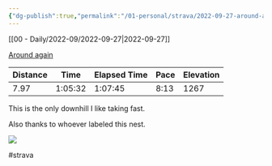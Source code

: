```yaml
---
{"dg-publish":true,"permalink":"/01-personal/strava/2022-09-27-around-again/"}
---
```



[[00 - Daily/2022-09/2022-09-27\|2022-09-27]]

[Around again](https://www.strava.com/activities/7877171906)

| Distance | Time    | Elapsed Time | Pace | Elevation |
| -------- | ------- | ------------ | ---- | --------- |
| 7.97     | 1:05:32 | 1:07:45      | 8:13 | 1267      |


This is the only downhill I like taking fast.

Also thanks to whoever labeled this nest.
    
![](https://image.mux.com/cz5hgEYJ2rTyMqHu5e01RVe4AfQmVEpsURJTMAbz9Ju8/thumbnail.jpg?width=600&height=337&fit_mode=preserve&time=0)

    

#strava
